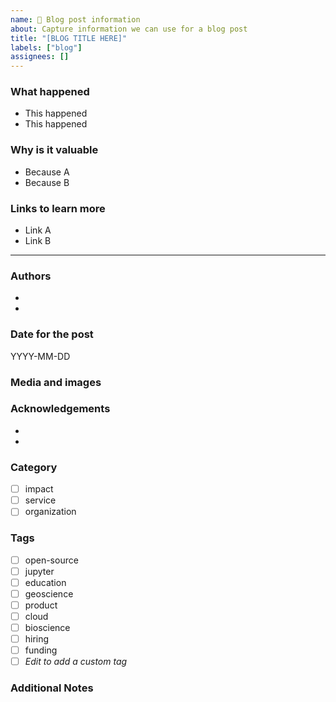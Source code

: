 ```yaml
---
name: 📖 Blog post information
about: Capture information we can use for a blog post
title: "[BLOG TITLE HERE]"
labels: ["blog"]
assignees: []
---
```


<!--
  Fill out the fields below as best you can. Don't worry about getting it perfect. Just bullet points is fine if that's all you have time / energy for.
-->

### What happened

- This happened
- This happened

### Why is it valuable

- Because A
- Because B

### Links to learn more

- Link A
- Link B

---

<!-- Everything after here is optional! -->

### Authors
<!-- List the authors of this blog post (one per line) -->

-
- 

### Date for the post
<!-- Is there a date associated with this post? (optional) -->

YYYY-MM-DD

### Media and images
<!-- Have any images we can use in the post? Drag and drop here! -->


### Acknowledgements
<!-- Acknowledgements for contributors, funders, or collaborators (optional). -->

-
-

### Category
<!-- Select the main category for this blog post: impact, service, or organization -->

- [ ] impact
- [ ] service
- [ ] organization

### Tags
<!-- Select relevant tags for this blog post by checking the boxes or listing them -->

- [ ] open-source
- [ ] jupyter
- [ ] education
- [ ] geoscience
- [ ] product
- [ ] cloud
- [ ] bioscience
- [ ] hiring
- [ ] funding
- [ ] _Edit to add a custom tag_

### Additional Notes
<!--
  Any additional notes, special requirements, or implementation details.
  e.g., "This needs to be published before the conference", "Include featured image", etc.
-->

